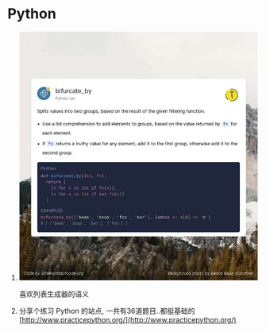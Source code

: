 # Python

1. ![image-20210206215723966](../../.gitbook/assets/image-20210206215723966.png)

   喜欢列表生成器的语义

2. 分享个练习 Python 的站点, 一共有36道题目..都挺基础的 [http://www.practicepython.org/](http://www.practicepython.org/)

